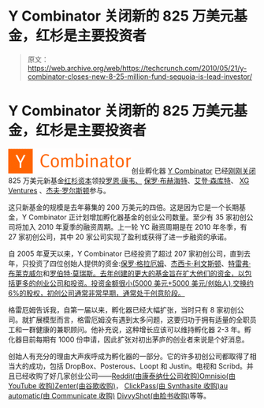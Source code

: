 # Y Combinator 关闭新的 825 万美元基金，红杉是主要投资者

> 原文：<https://web.archive.org/web/https://techcrunch.com/2010/05/21/y-combinator-closes-new-8-25-million-fund-sequoia-is-lead-investor/>

# Y Combinator 关闭新的 825 万美元基金，红杉是主要投资者

![](img/429fa543610928a067aee9a73347d64b.png)创业孵化器 [Y Combinator](https://web.archive.org/web/20230328200926/http://ycombinator.com/) 已经[刚刚关闭](https://web.archive.org/web/20230328200926/http://ycombinator.posterous.com/yc-has-just-closed-a-new-825-million-fund)825 万美元新基金[红杉资本](https://web.archive.org/web/20230328200926/http://www.crunchbase.com/financial-organization/sequoia-capital)领投[罗恩·康韦、](https://web.archive.org/web/20230328200926/http://www.crunchbase.com/person/ron-conway) [保罗·布赫海特](https://web.archive.org/web/20230328200926/http://www.crunchbase.com/person/paul-buchheit)、[艾登·森库特](https://web.archive.org/web/20230328200926/http://www.crunchbase.com/person/aydin-senkut)、 [XG Ventures](https://web.archive.org/web/20230328200926/http://www.crunchbase.com/financial-organization/xg-ventures) 、[杰夫·罗尔斯顿](https://web.archive.org/web/20230328200926/http://www.crunchbase.com/person/geoff-ralston)参与。

这只新基金的规模是去年募集的 200 万美元的四倍。这是因为它是一个长期基金，Y Combinator 正计划增加孵化器基金的创业公司数量。至少有 35 家初创公司将加入 2010 年夏季的融资周期。上一轮 YC 融资周期是在 2010 年冬季，有 27 家初创公司，其中 20 家公司实现了盈利或获得了进一步融资的承诺。

自 2005 年夏天以来，Y Combinator 已经投资了超过 207 家初创公司，直到去年，只投资了四位创始人提供的资金:[保罗·格拉厄姆](https://web.archive.org/web/20230328200926/http://www.crunchbase.com/person/paul-graham)、[杰西卡·利文斯顿](https://web.archive.org/web/20230328200926/http://www.crunchbase.com/person/jessica-livingston)、[特雷弗·布莱克威尔](https://web.archive.org/web/20230328200926/http://www.crunchbase.com/person/trevor-blackwell)和[罗伯特·莫瑞斯。去年创建的更大的基金旨在扩大他们的资金，以包括更多的创业公司和投资。投资金额很小(5000 美元+5000 美元/创始人),交换约 6%的股权，初创公司通常非常早期，通常处于创意阶段。](https://web.archive.org/web/20230328200926/http://www.crunchbase.com/person/robert-morris)

格雷厄姆告诉我，自第一届以来，孵化器已经大幅扩张，当时只有 8 家初创公司。就扩展模型而言，格雷厄姆没有遇到太多问题，这要归功于拥有适量的全职员工和一群健康的兼职顾问。他补充说，这种增长应该可以维持孵化器 2-3 年。孵化器目前每期有 1000 份申请，因此扩张对初出茅庐的创业者来说是个好消息。

创始人有充分的理由大声疾呼成为孵化器的一部分。它的许多初创公司都取得了相当大的成功，包括 DropBox、Posterous、Loopt 和 Justin。电视和 Scribd。并且已经收购了好几家创业公司——[Reddit(由康泰纳仕公司收购)](https://web.archive.org/web/20230328200926/https://techcrunch.com/2006/10/31/breaking-news-conde-nastwired-acquires-reddit/)[Omnisio(由 YouTube 收购)](https://web.archive.org/web/20230328200926/https://techcrunch.com/2008/07/30/google-acquires-omnisio-to-spice-up-youtube/)[Zenter(由谷歌收购)](https://web.archive.org/web/20230328200926/https://techcrunch.com/2007/06/19/google-acquires-zenter-to-fill-out-coming-powerpoint-application/)， [ClickPass(由 Synthasite 收购)](https://web.archive.org/web/20230328200926/https://techcrunch.com/2008/12/18/synthasite-buys-clickpass-i-see-zero-synergies/)[au automatic(由 Communicate 收购)](https://web.archive.org/web/20230328200926/https://techcrunch.com/2008/03/26/communicate-acquires-y-combinator-startup-auctomatic-unveils-new-business-strategy/) [DivvyShot(由脸书收购)](https://web.archive.org/web/20230328200926/https://techcrunch.com/2010/04/02/facebook-buys-up-divvyshot-to-make-facebook-photos-even-better/)等等。